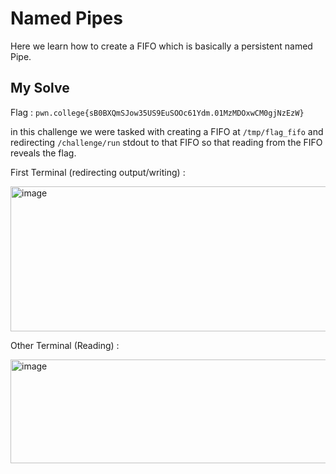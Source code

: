 # Named Pipes

Here we learn how to create a FIFO which is basically a persistent named Pipe.

## My Solve

Flag : `pwn.college{sB0BXQmSJow35US9EuSOOc61Ydm.01MzMDOxwCM0gjNzEzW}`

in this challenge we were tasked with creating a FIFO at `/tmp/flag_fifo` and redirecting `/challenge/run` stdout to that FIFO so that reading from the FIFO reveals the flag.

First Terminal (redirecting output/writing) : 

<img width="583" height="232" alt="image" src="https://github.com/user-attachments/assets/99d2fe3a-f054-49b8-8c13-a1179d8c1a20" />

Other Terminal  (Reading) : 

<img width="544" height="166" alt="image" src="https://github.com/user-attachments/assets/e50a1cde-7925-46a4-b706-ba2ad6c98d37" />

